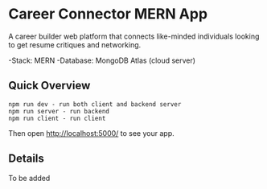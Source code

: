 # Career Connector MERN App

A career builder web platform that connects like-minded individuals looking to get resume critiques and networking. <br>

-Stack: MERN
-Database: MongoDB Atlas (cloud server)


## Quick Overview

```
npm run dev - run both client and backend server
npm run server - run backend
npm run client - run client
```

Then open [http://localhost:5000/](http://localhost:5000/) to see your app.<br>

## Details

To be added
